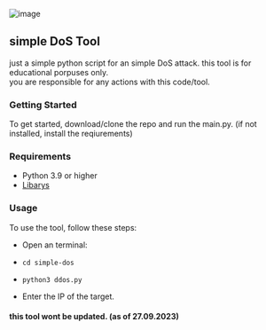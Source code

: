![image](https://github.com/copy-and-execute/simple-ddos/assets/145934673/1cc87c0e-1de4-4495-a8f7-fc636f1ed913)

## simple DoS Tool

just a simple python script for an simple DoS attack.
this tool is for educational porpuses only. 
<br>you are responsible for any actions with this code/tool.

### Getting Started

To get started, download/clone the repo and run the main.py.
(if not installed, install the reqiurements)

### Requirements

- Python 3.9 or higher
- [Libarys](https://github.com/copy-and-execute/simple-dos/blob/main/requirements.md)
  
### Usage

To use the tool, follow these steps:

- Open an terminal:
- `cd simple-dos`
- `python3 ddos.py`

- Enter the IP of the target.

#### this tool wont be updated. (as of 27.09.2023)

